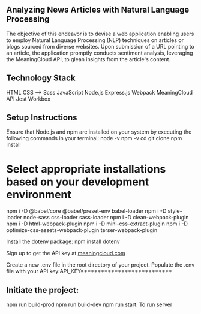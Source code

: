 ## Analyzing News Articles with Natural Language Processing
The objective of this endeavor is to devise a web application enabling users to employ Natural Language Processing (NLP) techniques on articles or blogs sourced from diverse websites. Upon submission of a URL pointing to an article, the application promptly conducts sentiment analysis, leveraging the MeaningCloud API, to glean insights from the article's content.

## Technology Stack
HTML
CSS --> Scss
JavaScript
Node.js
Express.js
Webpack
MeaningCloud API
Jest
Workbox

## Setup Instructions
Ensure that Node.js and npm are installed on your system by executing the following commands in your terminal:
node -v
npm -v
cd <project directory>
git clone <repo>
npm install


# Select appropriate installations based on your development environment
npm i -D @babel/core @babel/preset-env babel-loader
npm i -D style-loader node-sass css-loader sass-loader
npm i -D clean-webpack-plugin
npm i -D html-webpack-plugin
npm i -D mini-css-extract-plugin
npm i -D optimize-css-assets-webpack-plugin terser-webpack-plugin

Install the dotenv package: npm install dotenv


 Sign up to get the API key at [meaningcloud.com](https://www.meaningcloud.com/developer/create-account)

Create a new .env file in the root directory of your project.
Populate the .env file with your API key:API_KEY=**************************

## Initiate the project:
npm run build-prod
npm run build-dev
npm  run start: To run server